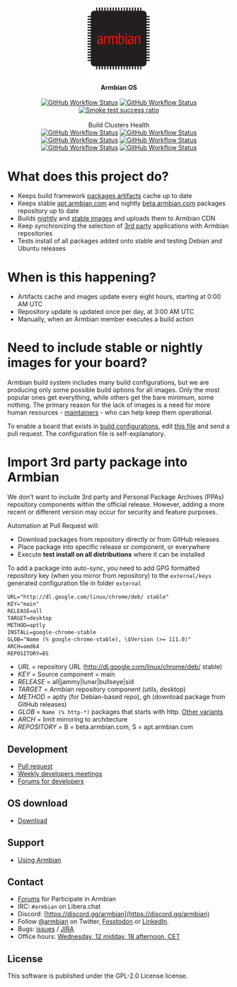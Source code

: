 <p align="center">
  <a href="#build-framework">
   <img src="https://raw.githubusercontent.com/armbian/build/master/.github/armbian-logo.png" alt="Armbian logo" width="144">
  </a><br>
  <strong>Armbian OS</strong><br>
<br>
<a href=https://github.com/armbian/os/actions/workflows/complete-artifact-matrix-all.yml><img alt="GitHub Workflow Status" src="https://img.shields.io/github/actions/workflow/status/armbian/os/complete-artifact-matrix-all.yml?logo=githubactions&label=Artifacts%20make&style=for-the-badge&branch=main"></a>
<a href=https://github.com/armbian/os/actions/workflows/repository-update.yml><img alt="GitHub Workflow Status" src="https://img.shields.io/github/actions/workflow/status/armbian/os/repository-update.yml?logo=githubactions&label=Repository%20update&style=for-the-badge&branch=main"></a>
<a href=https://github.com/armbian/os/actions/workflows/smoke-tests.yml><img alt="Smoke test success ratio" src="https://img.shields.io/badge/dynamic/json?logo=speedtest&label=Smoke%20tests%20success&query=SMOKE&color=44cc11&cacheSeconds=600&style=for-the-badge&url=https%3A%2F%2Fgithub.com%2Farmbian%2Fscripts%2Freleases%2Fdownload%2Fstatus%2Frunners_capacity.json"></a>
<br><br>
Build Clusters Health<br>
<a href="#"><img alt="GitHub Workflow Status" src="https://img.shields.io/github/actions/workflow/status/armbian-alpha/os/build.yml?label=01&style=flat-square&branch=main"></a>
<a href="#"><img alt="GitHub Workflow Status" src="https://img.shields.io/github/actions/workflow/status/armbian-beta/os/build.yml?label=02&style=flat-square&branch=main"></a>
<a href="#"><img alt="GitHub Workflow Status" src="https://img.shields.io/github/actions/workflow/status/armbian-gama/os/build.yml?label=03&style=flat-square&branch=main"></a>
<a href="#"><img alt="GitHub Workflow Status" src="https://img.shields.io/github/actions/workflow/status/armbian-delta/os/build.yml?label=04&style=flat-square&branch=main"></a>
<a href="#"><img alt="GitHub Workflow Status" src="https://img.shields.io/github/actions/workflow/status/armbiankappa/os/build.yml?label=05&style=flat-square&branch=main"></a>
<a href="#"><img alt="GitHub Workflow Status" src="https://img.shields.io/github/actions/workflow/status/armbianro/os/build.yml?label=06&style=flat-square&branch=main"></a>
</p>


# What does this project do?

- Keeps build framework [packages artifacts](https://github.com/orgs/armbian/packages) cache up to date
- Keeps stable [apt.armbian.com](https://apt.armbian.com) and nightly [beta.armbian.com](https://beta.armbian.com) packages repository up to date
- Builds [nightly](https://github.com/armbian/os/releases) and [stable images](https://www.armbian.com/download/) and uploads them to Armbian CDN
- Keep synchronizing the  selection of [3rd party](external) applications with Armbian repositories
- Tests install of all packages added onto stable and testing Debian and Ubuntu releases

# When is this happening?

- Artifacts cache and images update every eight hours, starting at 0:00 AM UTC
- Repository update is updated once per day, at 3:00 AM UTC
- Manually, when an Armbian member executes a build action

# Need to include stable or nightly images for your board?

Armbian build system includes many build configurations, but we are producing only some possible build options for all images. Only the most popular ones get everything, while others get the bare minimum, some nothing. The primary reason for the lack of images is a need for more human resources - [maintainers](https://docs.armbian.com/Board_Maintainers_Procedures_and_Guidelines/) - who can help keep them operational. 

To enable a board that exists in [build configurations](https://github.com/armbian/build/tree/main/config/boards), edit [this file](targets/default.conf) and send a pull request. The configuration file is self-explanatory.

# Import 3rd party package into Armbian

We don't want to include 3rd party and Personal Package Archives (PPAs) repository components within the official release. However, adding a more recent or different version may occur for security and feature purposes. 

Automation at Pull Request will:

- Download packages from repository directly or from GitHub releases
- Place package into specific release or component, or everywhere
- Execute **test install on all distributions** where it can be installed

To add a package into auto-sync, you need to add GPG formatted repository key (when you mirror from repository) to the `external/keys` generated configuration file in folder `external`

    URL="http://dl.google.com/linux/chrome/deb/ stable"
    KEY="main"
    RELEASE=all
    TARGET=desktop
    METHOD=aptly
    INSTALL=google-chrome-stable
    GLOB="Name (% google-chrome-stable), \$Version (>= 111.0)"
    ARCH=amd64
    REPOSITORY=BS

- *URL* = repository URL (http://dl.google.com/linux/chrome/deb/ stable)
- *KEY* = Source component = main
- *RELEASE* = all|jammy|lunar|bullseye|sid
- *TARGET* = Armbian repository component (utils, desktop)
- *METHOD* = aptly (for Debian-based repo), gh (download package from GitHub releases)
- *GLOB* = `Name (% http-*)` packages that starts with http. [Other variants](https://www.aptly.info/doc/feature/query/)
- *ARCH* = limit mirroring to architecture
- *REPOSITORY* = B = beta.armbian.com, S = apt.armbian.com

## Development

- [Pull request](https://github.com/armbian/build/pulls)
- [Weekly developers meetings](https://forum.armbian.com/events/)
- [Forums for developers](https://forum.armbian.com/forum/4-advanced-users-development/)

## OS download

- [Download](https://www.armbian.com/download/)

## Support

- [Using Armbian](https://forum.armbian.com/forum/23-using-armbian/)

## Contact

- [Forums](https://forum.armbian.com) for Participate in Armbian
- IRC: `#armbian` on Libera.chat
- Discord: [https://discord.gg/armbian](https://discord.gg/armbian)
- Follow [@armbian](https://twitter.com/armbian) on Twitter, [Fosstodon](https://fosstodon.org/@armbian) or [LinkedIn](https://www.linkedin.com/company/armbian).
- Bugs: [issues](https://github.com/armbian/build/issues) / [JIRA](https://armbian.atlassian.net/jira/dashboards/10000)
- Office hours: [Wednesday, 12 midday, 18 afternoon, CET](https://calendly.com/armbian/office-hours)

## License

This software is published under the GPL-2.0 License license.
